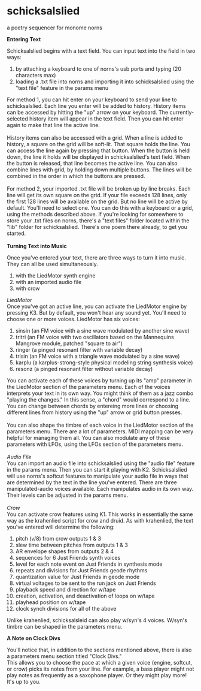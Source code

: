 # schicksalslied
a poetry sequencer for monome norns

<b>Entering Text</b>

Schicksalslied begins with a text field. You can input text into the field in two ways:
1) by attaching a keyboard to one of norns's usb ports and typing (20 characters max)
2) loading a .txt file into norns and importing it into schicksalslied using the "text file" feature in the params menu

For method 1, you can hit enter on your keyboard to send your line to schicksalslied. Each line you enter will be added to history. History items can be accessed by hitting the "up" arrow on your keyboard. The currently-selected history item will appear in the text field. Then you can hit enter again to make that line the active line.<br>
<br>
History items can also be accessed with a grid. When a line is added to history, a square on the grid will be soft-lit. That square holds the line. You can access the line again by pressing that button. When the button is held down, the line it holds will be displayed in schicksalslied's text field. When the button is released, that line becomes the active line. You can also combine lines with grid, by holding down multiple buttons. The lines will be combined in the order in which the buttons are pressed.<br>
<br>
For method 2, your imported .txt file will be broken up by line breaks. Each line will get its own square on the grid. If your file exceeds 128 lines, only the first 128 lines will be available on the grid. But no line will be active by default. You'll need to select one. You can do this with a keyboard or a grid, using the methods described above. If you're looking for somewhere to store your .txt files on norns, there's a "text files" folder located within the "lib" folder for schicksalslied. There's one poem there already, to get you started.<br>
<br>
<b>Turning Text into Music</b>

Once you've entered your text, there are three ways to turn it into music. They can all be used simultaneously.
1) with the LiedMotor synth engine
2) with an imported audio file
3) with crow

<i>LiedMotor</i><br>
Once you've got an active line, you can activate the LiedMotor engine by pressing K3. But by default, you won't hear any sound yet. You'll need to choose one or more voices. LiedMotor has six voices:
1) sinsin (an FM voice with a sine wave modulated by another sine wave)
2) tritri (an FM voice with two oscillators based on the Mannequins Mangrove module, patched "square to air")
3) ringer (a pinged resonant filter with variable decay)
4) trisin (an FM voice with a triangle wave modulated by a sine wave)
5) karplu (a karplus-strong-style physical modeling string synthesis voice)
6) resonz (a pinged resonant filter without variable decay)

You can activate each of these voices by turning up its "amp" parameter in the LiedMotor section of the parameters menu. Each of the voices interprets your text in its own way. You might think of them as a jazz combo "playing the changes." In this sense, a "chord" would correspond to a line. You can change between chords by entereing more lines or choosing different lines from history using the "up" arrow or grid button presses.<br>
<br>
You can also shape the timbre of each voice in the LiedMotor section of the parameters menu. There are a lot of parameters. MIDI mapping can be very helpful for managing them all. You can also modulate any of these parameters with LFOs, using the LFOs section of the parameters menu.<br>
<br>
<i>Audio File</i><br>
You can import an audio file into schicksalslied using the "audio file" feature in the params menu. Then you can start it playing with K2. Schicksalslied will use norns's softcut features to manipulate your audio file in ways that are determined by the text in the line you've entered. There are three manipulated-audio voices available. Each manipulates audio in its own way. Their levels can be adjusted in the params menu.<br>
<br>
<i>Crow</i><br>
You can activate crow features using K1. This works in essentially the same way as the krahenlied script for crow and druid. As with krahenlied, the text you've entered will determine the following:
1) pitch (v/8) from crow outputs 1 & 3
2) slew time between pitches from outputs 1 & 3
3) AR envelope shapes from outputs 2 & 4
4) sequences for 6 Just Friends synth voices
5) level for each note event on Just Friends in synthesis mode
6) repeats and divisions for Just Friends geode rhythms
7) quantization value for Just Friends in geode mode
8) virtual voltages to be sent to the run jack on Just Friends
9) playback speed and direction for w/tape
10) creation, activation, and deactivation of loops on w/tape
11) playhead position on w/tape
12) clock synch divisions for all of the above

Unlike krahenlied, schicksalsleid can also play w/syn's 4 voices. W/syn's timbre can be shaped in the parameters menu.<br>

<b>A Note on Clock Divs</b>

You'll notice that, in addition to the sections mentioned above, there is also a parameters menu section titled "Clock Divs."<br>
This allows you to choose the pace at which a given voice (engine, softcut, or crow) picks its notes from your line. For example, a bass player might not play notes as frequently as a saxophone player. Or they might play more! It's up to you.
